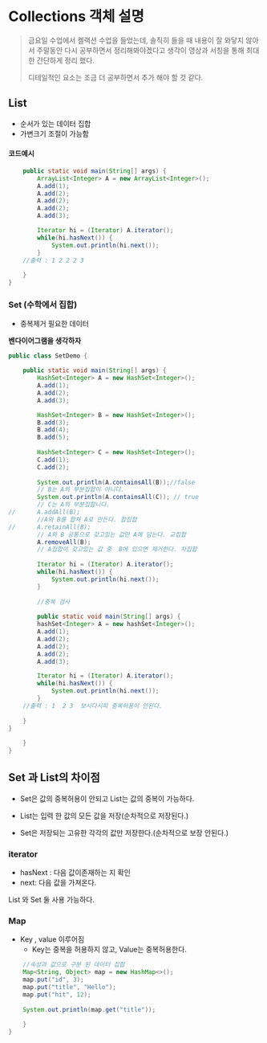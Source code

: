 #   Collections 객체 설명

> 금요일 수업에서 켈랙션 수업을 들었는데, 솔직히 들을 때 내용이 잘 와닿지 않아서 주말동안 다시 공부하면서 정리해봐야겠다고 생각이 영상과 서칭을 통해 최대한 간단하게 정리 했다.
>
> 디테일적인 요소는 조금 더 공부하면서 추가 해야 할 것 같다.



## List

* 순서가 있는 데이터 집합
* 가변크기 조절이 가능함

####  코드예시

```java
	public static void main(String[] args) {
		ArrayList<Integer> A = new ArrayList<Integer>();
		A.add(1);
		A.add(2);
		A.add(2);
		A.add(2);
		A.add(3);

		Iterator hi = (Iterator) A.iterator();
		while(hi.hasNext()) {
			System.out.println(hi.next());
		}
	//출력 : 1 2 2 2 3
	
	}
}

```

###  Set (수학에서 집합)

* 중복제거 필요한 데이터

 **벤다이어그램을 생각하자**

```java
public class SetDemo {

	public static void main(String[] args) {
		HashSet<Integer> A = new HashSet<Integer>();
		A.add(1);
		A.add(2);
		A.add(3);

		HashSet<Integer> B = new HashSet<Integer>();
		B.add(3);
		B.add(4);
		B.add(5);
		
		HashSet<Integer> C = new HashSet<Integer>();
		C.add(1);
		C.add(2);
		
		System.out.println(A.containsAll(B));//false 
		// B는 A의 부분집합이 아니다.
		System.out.println(A.containsAll(C)); // true	
		// C는 A의 부분집합니다.
//		A.addAll(B);
		//A와 B를 합쳐 A로 만든다. 합집합
//		A.retainAll(B); 
		// A와 B 공통으로 갖고있는 값만 A에 담는다. 교집합
		A.removeAll(B);
		// A집합이 갖고있는 값 중  B에 있으면 제거한다. 차집합
		
		Iterator hi = (Iterator) A.iterator();
		while(hi.hasNext()) {
			System.out.println(hi.next());
		}
       
        //중복 검사
        
        public static void main(String[] args) {
		hashSet<Integer> A = new hashSet<Integer>();
		A.add(1);
		A.add(2);
		A.add(2);
		A.add(2);
		A.add(3);

		Iterator hi = (Iterator) A.iterator();
		while(hi.hasNext()) {
			System.out.println(hi.next());
		}
	//출력 : 1  2 3  보시다시피 중복허용이 안된다.
	
	}
}
		
	}
}

```

##  Set  과 List의 차이점

* Set은 값의 중복허용이 안되고 List는 값의 중복이 가능하다.

* List는 입력 한 값의 모든 값을 저장(순차적으로 저장된다.)

* Set은 저장되는 고유한 각각의 값만 저장한다.(순차적으로 보장 안된다.)

###  iterator 

* hasNext : 다음 값이존재하는 지 확인
* next: 다음 값을 가져온다.

List 와 Set 둘 사용 가능하다.

###  Map

* Key , value  이루어짐
  * Key는 중복을 허용하지 않고, Value는 중복허용한다.

```java
	//속성과 값으로 구분 된 데이터 집합
	Map<String, Object> map = new HashMap<>();
	map.put("id", 3);
	map.put("title", "Hello");
	map.put("hit", 12);
	
	System.out.println(map.get("title"));
	
	}
}
```